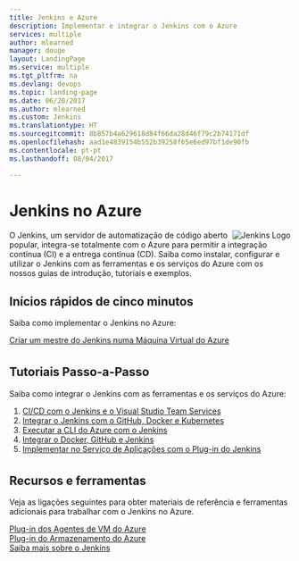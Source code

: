 ```yaml
---
title: Jenkins e Azure
description: Implementar e integrar o Jenkins com o Azure
services: multiple
author: mlearned
manager: douge
layout: LandingPage
ms.service: multiple
ms.tgt_pltfrm: na
ms.devlang: devops
ms.topic: landing-page
ms.date: 06/20/2017
ms.author: mlearned
ms.custom: Jenkins
ms.translationtype: HT
ms.sourcegitcommit: 8b857b4a629618d84f66da28d46f79c2b74171df
ms.openlocfilehash: aad1e4839154b552b39258f65e6ed97bf1de90fb
ms.contentlocale: pt-pt
ms.lasthandoff: 08/04/2017

---
```

<div class="content">
    <h1>Jenkins no Azure</h1>
    <div class="introHolder" style="justify-content: space-between;">
       <div class="intro" style="min-width: 200px">
            <img src="media/Jenkins.png" align="right" alt="Jenkins Logo"> O Jenkins, um servidor de automatização de código aberto popular, integra-se totalmente com o Azure para permitir a integração contínua (CI) e a entrega contínua (CD).  Saiba como instalar, configurar e utilizar o Jenkins com as ferramentas e os serviços do Azure com os nossos guias de introdução, tutoriais e exemplos.
       </div>
    </div>
<h2>Inícios rápidos de cinco minutos</h2>
<p>Saiba como implementar o Jenkins no Azure:</p> 
<a href="/azure/jenkins/install-jenkins-solution-template">Criar um mestre do Jenkins numa Máquina Virtual do Azure</a>
<h2 style="margin-top: 36px">Tutoriais Passo-a-Passo</h2>
<p>Saiba como integrar o Jenkins com as ferramentas e os serviços do Azure:</p> 
<ol>
    <li><a href="https://www.visualstudio.com/docs/build/apps/jenkins/build-deploy-jenkins">CI/CD com o Jenkins e o Visual Studio Team Services</a></li>
    <li><a href="/azure/container-service/container-service-kubernetes-jenkins">Integrar o Jenkins com o GitHub, Docker e Kubernetes</a></li>
    <li><a href="/azure/jenkins/execute-cli-jenkins-pipeline">Executar a CLI do Azure com o Jenkins</a></li>
    <li><a href="/azure/virtual-machines/linux/tutorial-jenkins-github-docker-cicd">Integrar o Docker, GitHub e Jenkins</a></li>
    <li><a href="/azure/jenkins/deploy-Jenkins-app-service-plugin">Implementar no Serviço de Aplicações com o Plug-in do Jenkins</a></li>
</ol>
<h2 style="margin-top: 36px">Recursos e ferramentas</h2>
<p>Veja as ligações seguintes para obter materiais de referência e ferramentas adicionais para trabalhar com o Jenkins no Azure.</p>
<a href="https://plugins.jenkins.io/azure-vm-agents">Plug-in dos Agentes de VM do Azure</a><br/>
<a href="https://plugins.jenkins.io/windows-azure-storage">Plug-in do Armazenamento do Azure</a><br/>
<a href="https://jenkins.io">Saiba mais sobre o Jenkins</a><br/>
</div>

